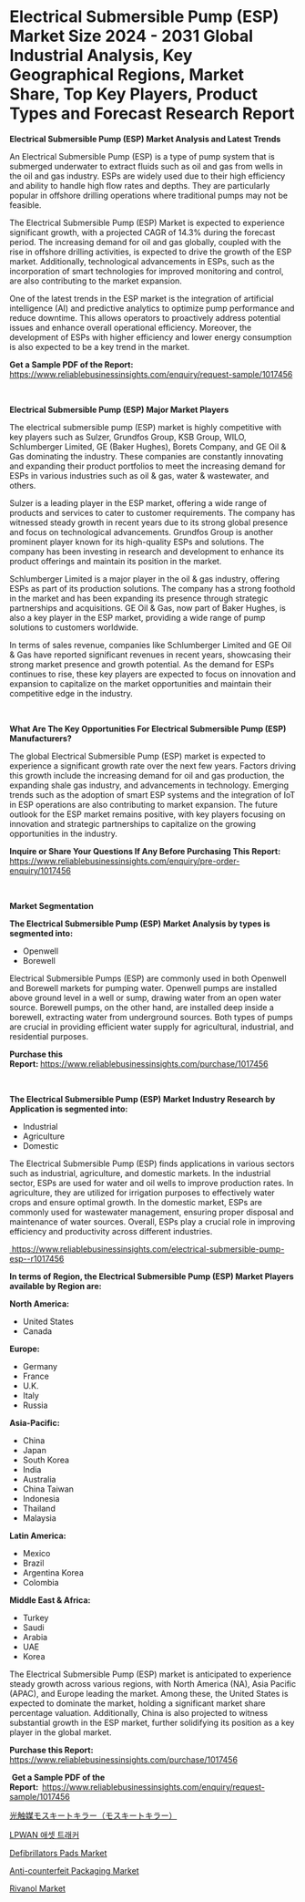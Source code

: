 <p><h1>Electrical Submersible Pump (ESP) Market Size 2024 - 2031 Global Industrial Analysis, Key Geographical Regions, Market Share, Top Key Players, Product Types and Forecast Research Report</h1></p><p><strong>Electrical Submersible Pump (ESP) Market Analysis and Latest Trends</strong></p>
<p><p>An Electrical Submersible Pump (ESP) is a type of pump system that is submerged underwater to extract fluids such as oil and gas from wells in the oil and gas industry. ESPs are widely used due to their high efficiency and ability to handle high flow rates and depths. They are particularly popular in offshore drilling operations where traditional pumps may not be feasible.</p><p>The Electrical Submersible Pump (ESP) Market is expected to experience significant growth, with a projected CAGR of 14.3% during the forecast period. The increasing demand for oil and gas globally, coupled with the rise in offshore drilling activities, is expected to drive the growth of the ESP market. Additionally, technological advancements in ESPs, such as the incorporation of smart technologies for improved monitoring and control, are also contributing to the market expansion.</p><p>One of the latest trends in the ESP market is the integration of artificial intelligence (AI) and predictive analytics to optimize pump performance and reduce downtime. This allows operators to proactively address potential issues and enhance overall operational efficiency. Moreover, the development of ESPs with higher efficiency and lower energy consumption is also expected to be a key trend in the market.</p></p>
<p><strong>Get a Sample PDF of the Report:&nbsp;</strong> <a href="https://www.reliablebusinessinsights.com/enquiry/request-sample/1017456">https://www.reliablebusinessinsights.com/enquiry/request-sample/1017456</a></p>
<p>&nbsp;</p>
<p><strong>Electrical Submersible Pump (ESP) Major Market Players</strong></p>
<p><p>The electrical submersible pump (ESP) market is highly competitive with key players such as Sulzer, Grundfos Group, KSB Group, WILO, Schlumberger Limited, GE (Baker Hughes), Borets Company, and GE Oil & Gas dominating the industry. These companies are constantly innovating and expanding their product portfolios to meet the increasing demand for ESPs in various industries such as oil & gas, water & wastewater, and others.</p><p>Sulzer is a leading player in the ESP market, offering a wide range of products and services to cater to customer requirements. The company has witnessed steady growth in recent years due to its strong global presence and focus on technological advancements. Grundfos Group is another prominent player known for its high-quality ESPs and solutions. The company has been investing in research and development to enhance its product offerings and maintain its position in the market.</p><p>Schlumberger Limited is a major player in the oil & gas industry, offering ESPs as part of its production solutions. The company has a strong foothold in the market and has been expanding its presence through strategic partnerships and acquisitions. GE Oil & Gas, now part of Baker Hughes, is also a key player in the ESP market, providing a wide range of pump solutions to customers worldwide.</p><p>In terms of sales revenue, companies like Schlumberger Limited and GE Oil & Gas have reported significant revenues in recent years, showcasing their strong market presence and growth potential. As the demand for ESPs continues to rise, these key players are expected to focus on innovation and expansion to capitalize on the market opportunities and maintain their competitive edge in the industry.</p></p>
<p>&nbsp;</p>
<p><strong>What Are The Key Opportunities For Electrical Submersible Pump (ESP) Manufacturers?</strong></p>
<p><p>The global Electrical Submersible Pump (ESP) market is expected to experience a significant growth rate over the next few years. Factors driving this growth include the increasing demand for oil and gas production, the expanding shale gas industry, and advancements in technology. Emerging trends such as the adoption of smart ESP systems and the integration of IoT in ESP operations are also contributing to market expansion. The future outlook for the ESP market remains positive, with key players focusing on innovation and strategic partnerships to capitalize on the growing opportunities in the industry.</p></p>
<p><strong>Inquire or Share Your Questions If Any Before Purchasing This Report:</strong> <a href="https://www.reliablebusinessinsights.com/enquiry/pre-order-enquiry/1017456">https://www.reliablebusinessinsights.com/enquiry/pre-order-enquiry/1017456</a></p>
<p>&nbsp;</p>
<p><strong>Market Segmentation</strong></p>
<p><strong>The Electrical Submersible Pump (ESP) Market Analysis by types is segmented into:</strong></p>
<p><ul><li>Openwell</li><li>Borewell</li></ul></p>
<p><p>Electrical Submersible Pumps (ESP) are commonly used in both Openwell and Borewell markets for pumping water. Openwell pumps are installed above ground level in a well or sump, drawing water from an open water source. Borewell pumps, on the other hand, are installed deep inside a borewell, extracting water from underground sources. Both types of pumps are crucial in providing efficient water supply for agricultural, industrial, and residential purposes.</p></p>
<p><strong>Purchase this Report:&nbsp;</strong><a href="https://www.reliablebusinessinsights.com/purchase/1017456">https://www.reliablebusinessinsights.com/purchase/1017456</a></p>
<p>&nbsp;</p>
<p><strong>The Electrical Submersible Pump (ESP) Market Industry Research by Application is segmented into:</strong></p>
<p><ul><li>Industrial</li><li>Agriculture</li><li>Domestic</li></ul></p>
<p><p>The Electrical Submersible Pump (ESP) finds applications in various sectors such as industrial, agriculture, and domestic markets. In the industrial sector, ESPs are used for water and oil wells to improve production rates. In agriculture, they are utilized for irrigation purposes to effectively water crops and ensure optimal growth. In the domestic market, ESPs are commonly used for wastewater management, ensuring proper disposal and maintenance of water sources. Overall, ESPs play a crucial role in improving efficiency and productivity across different industries.</p></p>
<p><a href="https://www.reliablebusinessinsights.com/electrical-submersible-pump-esp--r1017456">&nbsp;https://www.reliablebusinessinsights.com/electrical-submersible-pump-esp--r1017456</a></p>
<p><strong>In terms of Region, the Electrical Submersible Pump (ESP) Market Players available by Region are:</strong></p>
<p>
    <p> <strong> North America: </strong>
        <ul>
            <li>United States</li>
            <li>Canada</li>
        </ul>
        </p> 
    <p> <strong> Europe: </strong>
        <ul>
            <li>Germany</li>
            <li>France</li>
            <li>U.K.</li>
            <li>Italy</li>
            <li>Russia</li>
        </ul>
        </p> 
    <p> <strong> Asia-Pacific: </strong>
        <ul>
            <li>China</li>
            <li>Japan</li>
            <li>South Korea</li>
            <li>India</li>
            <li>Australia</li>
            <li>China Taiwan</li>
            <li>Indonesia</li>
            <li>Thailand</li>
            <li>Malaysia</li>
        </ul>
        </p> 
    <p> <strong> Latin America: </strong>
        <ul>
            <li>Mexico</li>
            <li>Brazil</li>
            <li>Argentina Korea</li>
            <li>Colombia</li>
        </ul>
        </p> 
    <p> <strong> Middle East & Africa: </strong>
        <ul>
            <li>Turkey</li>
            <li>Saudi</li>
            <li>Arabia</li>
            <li>UAE</li>
            <li>Korea</li>
        </ul>
    </p>
    </p>
<p><p>The Electrical Submersible Pump (ESP) market is anticipated to experience steady growth across various regions, with North America (NA), Asia Pacific (APAC), and Europe leading the market. Among these, the United States is expected to dominate the market, holding a significant market share percentage valuation. Additionally, China is also projected to witness substantial growth in the ESP market, further solidifying its position as a key player in the global market.</p></p>
<p><strong>Purchase this Report: </strong><a href="https://www.reliablebusinessinsights.com/purchase/1017456">https://www.reliablebusinessinsights.com/purchase/1017456</a></p>
<p>&nbsp;<strong>Get a Sample PDF of the Report:&nbsp;&nbsp;</strong><a href="https://www.reliablebusinessinsights.com/enquiry/request-sample/1017456">https://www.reliablebusinessinsights.com/enquiry/request-sample/1017456</a></p>
<p><strong></strong></p>
<p><p><a href="https://github.com/Sophiaard2003/Market-Research-Report-List-1/blob/main/414569087408.md">光触媒モスキートキラー（モスキートキラー）</a></p><p><a href="https://github.com/ROBERTS65DAVID/Market-Research-Report-List-1/blob/main/493455080423.md">LPWAN 애셋 트래커</a></p><p><a href="https://github.com/brenzgnarento/Market-Research-Report-List-2/blob/main/defibrillators-pads-market.md">Defibrillators Pads Market</a></p><p><a href="https://github.com/jerrycopelandthomaswsqd8q/Market-Research-Report-List-2/blob/main/anti-counterfeit-packaging-market.md">Anti-counterfeit Packaging Market</a></p><p><a href="https://www.linkedin.com/pulse/rivanol-market-size-cagr-trends-2024-2030-validus-research-88fxc">Rivanol Market</a></p></p>